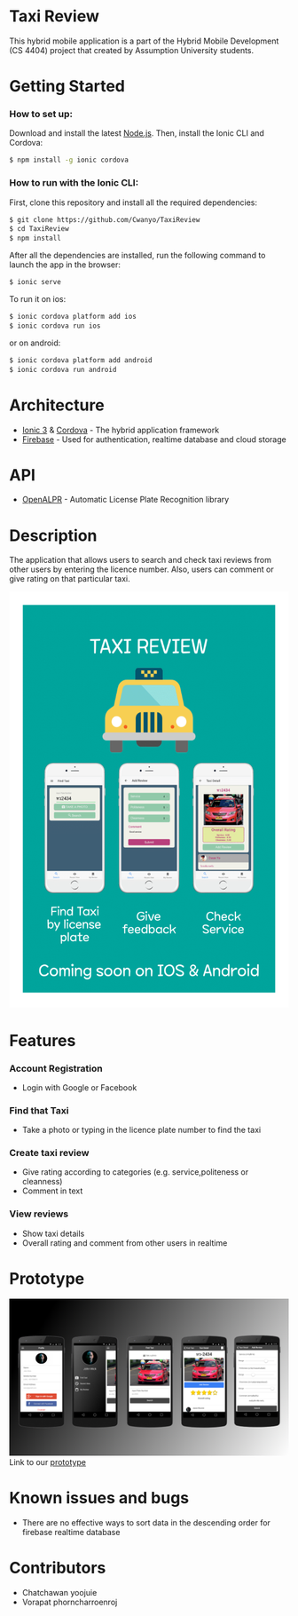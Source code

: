 # Taxi Review

This hybrid mobile application is a part of the Hybrid Mobile Development (CS 4404) project that created by Assumption University students.

# Getting Started

### How to set up:

Download and install the latest [Node.js](https://nodejs.org/en/). Then, install the Ionic CLI and Cordova:

```bash
$ npm install -g ionic cordova
```

### How to run with the Ionic CLI:

First, clone this repository and install all the required dependencies:

```bash
$ git clone https://github.com/Cwanyo/TaxiReview
$ cd TaxiReview
$ npm install
```

After all the dependencies are installed, run the following command to launch the app in the browser:

```bash
$ ionic serve
```

To run it on ios:

```bash
$ ionic cordova platform add ios
$ ionic cordova run ios
```

or on android:
```bash
$ ionic cordova platform add android
$ ionic cordova run android
```

# Architecture
- [Ionic 3](https://ionicframework.com) & [Cordova](https://cordova.apache.org) - The hybrid application framework
- [Firebase](https://firebase.google.com) - Used for authentication, realtime database and cloud storage

# API
- [OpenALPR](https://github.com/openalpr/openalpr) - Automatic License Plate Recognition library

# Description
The application that allows users to search and check taxi reviews from other users by entering the licence number. Also, users can comment or give rating on that particular taxi.

<p align="center">
    <img src="doc/Poster_taxireview.png" height="750px">
</p>

# Features

### Account Registration 
- Login with Google or Facebook

### Find that Taxi
- Take a photo or typing in the licence plate number to find the taxi

### Create taxi review
- Give rating according to categories (e.g. service,politeness or cleanness)
- Comment in text

### View reviews
- Show taxi details
- Overall rating and comment from other users in realtime

# Prototype
![Prototype Taxi Review](doc/prototype.png)
Link to our [prototype](https://creator.ionic.io/share/dd7f0f339376)

# Known issues and bugs
- There are no effective ways to sort data in the descending order for firebase realtime database

# Contributors
- Chatchawan yoojuie
- Vorapat phorncharroenroj
